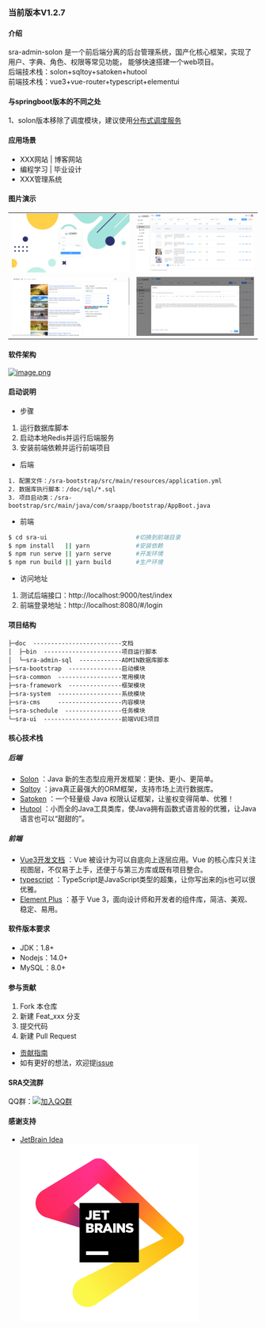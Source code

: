 ### 当前版本V1.2.7

#### 介绍
sra-admin-solon 是一个前后端分离的后台管理系统，国产化核心框架，实现了用户、字典、角色、权限等常见功能，
能够快速搭建一个web项目。  
后端技术栈：solon+sqltoy+satoken+hutool  
前端技术栈：vue3+vue-router+typescript+elementui

#### 与springboot版本的不同之处
1、solon版本移除了调度模块，建议使用[分布式调度服务](https://solon.noear.org/article/family-solon-cloud-job)  

#### 应用场景
- XXX网站 | 博客网站
- 编程学习 | 毕业设计
- XXX管理系统

#### 图片演示

<table>
    <tr>
        <td><img src="./doc/imgs/ys_1.jpg" alt="ys_1"/></td>
        <td><img src="./doc/imgs/ys_2.jpg" alt="ys_2"/></td>
    </tr>
    <tr>
        <td><img src="./doc/imgs/ys_3.jpg" alt="ys_3"/></td>
        <td><img src="./doc/imgs/ys_4.png" alt="ys_4"/></td>
    </tr>
</table>

#### 软件架构
[![image.png](https://i.postimg.cc/Bn7TLCXv/image.png)](https://i.postimg.cc/Bn7TLCXv/image.png)

#### 启动说明

* 步骤

1. 运行数据库脚本
2. 启动本地Redis并运行后端服务
3. 安装前端依赖并运行前端项目

* 后端

```text
1. 配置文件：/sra-bootstrap/src/main/resources/application.yml
2. 数据库执行脚本：/doc/sql/*.sql
3. 项目启动类：/sra-bootstrap/src/main/java/com/sraapp/bootstrap/AppBoot.java
```

- 前端

```bash
$ cd sra-ui                         #切换到前端目录
$ npm install   || yarn             #安装依赖  
$ npm run serve || yarn serve       #开发环境  
$ npm run build || yarn build       #生产环境
```

* 访问地址

1. 测试后端接口：http://localhost:9000/test/index
2. 前端登录地址：http://localhost:8080/#/login

#### 项目结构

```
├─doc  -------------------------文档  
│  ├─bin  ----------------------项目运行脚本  
│  └─sra-admin-sql  ------------ADMIN数据库脚本  
├─sra-bootstrap  ---------------启动模块  
├─sra-common  ------------------常用模块   
├─sra-framework  ---------------框架模块  
├─sra-system  ------------------系统模块  
├─sra-cms     ------------------内容模块  
├─sra-schedule  ----------------任务模块  
└─sra-ui  ----------------------前端VUE3项目  
```

#### 核心技术栈

##### 后端

- [Solon](https://solon.noear.org/) ：Java 新的生态型应用开发框架：更快、更小、更简单。
- [Sqltoy](https://gitee.com/sagacity/sagacity-sqltoy) ：java真正最强大的ORM框架，支持市场上流行数据库。
- [Satoken](https://sa-token.dev33.cn/doc/index.html#/) ：一个轻量级 Java 权限认证框架，让鉴权变得简单、优雅！
- [Hutool](https://www.hutool.cn/) ：小而全的Java工具类库，使Java拥有函数式语言般的优雅，让Java语言也可以“甜甜的”。

##### 前端

- [Vue3开发文档](https://v3.cn.vuejs.org/) ：Vue 被设计为可以自底向上逐层应用。Vue 的核心库只关注视图层，不仅易于上手，还便于与第三方库或既有项目整合。
- [typescript](https://www.tslang.cn/index.html) ：TypeScript是JavaScript类型的超集，让你写出来的js也可以很优雅。
- [Element Plus](https://element-plus.gitee.io/zh-CN/) ：基于 Vue 3，面向设计师和开发者的组件库，简洁、美观、稳定、易用。

#### 软件版本要求

- JDK：1.8+
- Nodejs：14.0+
- MySQL：8.0+

#### 参与贡献

1. Fork 本仓库
2. 新建 Feat_xxx 分支
3. 提交代码
4. 新建 Pull Request

- [贡献指南](https://gitee.com/gitee-community/opensource-guide/blob/master/%E8%B4%A1%E7%8C%AE%E6%8C%87%E5%8D%97.md)
- 如有更好的想法，欢迎提[issue](https://gitee.com/momoljw/sss-rbac-admin/issues)


#### SRA交流群

QQ群：[![加入QQ群](https://img.shields.io/badge/-543112505-brightgreen)](https://jq.qq.com/?_wv=1027&k=lxODRWpq)

#### 感谢支持
- [JetBrain Idea](https://jb.gg/OpenSourceSupport)  
![jetbrains](./doc/imgs/jb_beam.svg)
